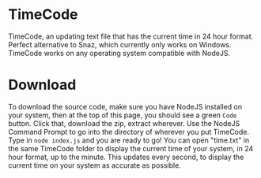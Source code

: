 # TimeCode
TimeCode, an updating text file that has the current time in 24 hour format. Perfect alternative to Snaz, which currently only works on Windows. TimeCode works on any operating system compatible with NodeJS.
# Download

To download the source code, make sure you have NodeJS installed on your system, then at the top of this page, you should see a green `Code` button. Click that, download the zip, extract wherever. Use the NodeJS Command Prompt to go into the directory of wherever you put TimeCode. Type in `node index.js` and you are ready to go! You can open "time.txt" in the same TimeCode folder to display the current time of your system, in 24 hour format, up to the minute. This updates every second, to display the current time on your system as accurate as possible. 
